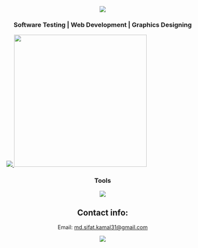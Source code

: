 <!--<h1 align="center">Hi, I'm Md. Sifat Kamal</h1>-->

<p align="center">
  <img src="http://readme-typing-svg.herokuapp.com?font=Comic+Sans+MS&color=2CD1F7&size=24&lines=Hi%2C%20There!!%20👋;I'm%20Md.%20Sifat%20Kamal;CSE%20Graduate%2C%20BRAC%20University"></a>
</p>

<h3 align="center">Software Testing | Web Development | Graphics Designing</h3>



<!-- ![](https://komarev.com/ghpvc/?username=your-github-username&color=7f3ace) -->

<a href="https://github.com/anuraghazra/github-readme-stats">
  <img src="https://github-readme-stats.vercel.app/api?username=sifatkamal&show_icons=true&theme=midnight-purple">
  
  <img src="https://github-readme-stats.vercel.app/api/top-langs/?username=sifatkamal&layout=compact&theme=midnight-purple" width="347">
</a>
  
  
 <h3 align="center"><b>Tools</b></h3> 

<p align="center">
    <img src="https://skillicons.dev/icons?i=py,java,postman,selenium,cypress,git,html,css,django,flask,mysql" />
  
</p>
  
  
  
  
  
  
  

  

  
</a> 
</p>



<h2 align="CENTER">Contact info:</h2>
<p align="center">
Email:
<a href="md.sifat.kamal31@gmail.com">md.sifat.kamal31@gmail.com</a></p>
  
<p align="center">
  <a href="https://www.linkedin.com/in/md-sifat-kamal-120326147/" target="_blank">
    <img src="https://skillicons.dev/icons?i=linkedin" />
  </a>
    

    
</p>
  
  
  
  
  
  
  
  
  
  
  
